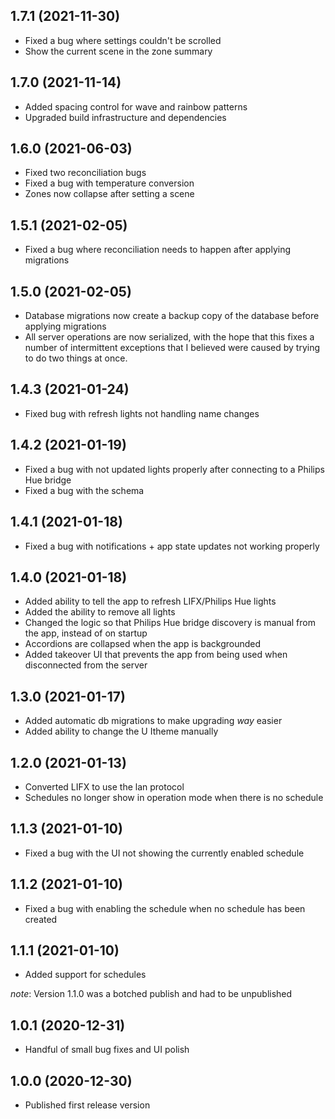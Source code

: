 ## 1.7.1 (2021-11-30)

- Fixed a bug where settings couldn't be scrolled
- Show the current scene in the zone summary

## 1.7.0 (2021-11-14)

- Added spacing control for wave and rainbow patterns
- Upgraded build infrastructure and dependencies

## 1.6.0 (2021-06-03)

- Fixed two reconciliation bugs
- Fixed a bug with temperature conversion
- Zones now collapse after setting a scene

## 1.5.1 (2021-02-05)

- Fixed a bug where reconciliation needs to happen after applying migrations

## 1.5.0 (2021-02-05)

- Database migrations now create a backup copy of the database before applying migrations
- All server operations are now serialized, with the hope that this fixes a number of intermittent exceptions that I believed were caused by trying to do two things at once.

## 1.4.3 (2021-01-24)

- Fixed bug with refresh lights not handling name changes

## 1.4.2 (2021-01-19)

- Fixed a bug with not updated lights properly after connecting to a Philips Hue bridge
- Fixed a bug with the schema

## 1.4.1 (2021-01-18)

- Fixed a bug with notifications + app state updates not working properly

## 1.4.0 (2021-01-18)

- Added ability to tell the app to refresh LIFX/Philips Hue lights
- Added the ability to remove all lights
- Changed the logic so that Philips Hue bridge discovery is manual from the app, instead of on startup
- Accordions are collapsed when the app is backgrounded
- Added takeover UI that prevents the app from being used when disconnected from the server

## 1.3.0 (2021-01-17)

- Added automatic db migrations to make upgrading _way_ easier
- Added ability to change the U Itheme manually

## 1.2.0 (2021-01-13)

- Converted LIFX to use the lan protocol
- Schedules no longer show in operation mode when there is no schedule

## 1.1.3 (2021-01-10)

- Fixed a bug with the UI not showing the currently enabled schedule

## 1.1.2 (2021-01-10)

- Fixed a bug with enabling the schedule when no schedule has been created

## 1.1.1 (2021-01-10)

- Added support for schedules

_note_: Version 1.1.0 was a botched publish and had to be unpublished

## 1.0.1 (2020-12-31)

- Handful of small bug fixes and UI polish

## 1.0.0 (2020-12-30)

- Published first release version
